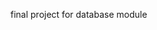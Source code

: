 <!-- 
# Clinical_Database

This project is a clinical database designed as the final project for the database module. 
It aims to manage and organize clinical data efficiently, providing functionalities for 
storing, retrieving, and analyzing patient and medical information.

## Features
- Patient record management
- Medical history tracking
- Appointment scheduling
- Data querying and reporting

## Usage
This database is intended for educational purposes and demonstrates the implementation 
of database concepts in a clinical setting.

## File Structure
- **README.md**: Project overview and documentation.
- **Database Schema**: Contains the structure and relationships of the database tables.
- **Scripts**: SQL scripts for creating and populating the database.

## Requirements
- Database Management System (e.g., MySQL, PostgreSQL)
- Basic knowledge of SQL and database design

## Author
Created by Nthabeleng Mochaoa as part of the database module coursework.
-->
final project for database module
